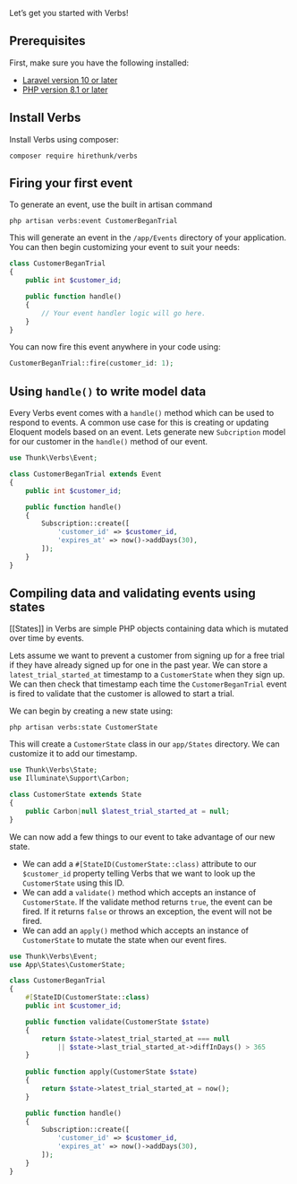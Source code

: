 Let’s get you started with Verbs!

## Prerequisites

First, make sure you have the following installed:

- [Laravel version 10 or later](https://laravel.com/docs/10.x)
- [PHP version 8.1 or later](https://herd.laravel.com/)

## Install Verbs

Install Verbs using composer:

```shell
composer require hirethunk/verbs
```

## Firing your first event

To generate an event, use the built in artisan command
```shell
php artisan verbs:event CustomerBeganTrial
```

This will generate an event in the `/app/Events` directory of your application. You can then begin customizing your event to suit your needs:

```php
class CustomerBeganTrial
{
	public int $customer_id;

	public function handle()
	{
		// Your event handler logic will go here.
	}
}
```

You can now fire this event anywhere in your code using:

```php
CustomerBeganTrial::fire(customer_id: 1);
```
## Using `handle()` to write model data

Every Verbs event comes with a `handle()` method which can be used to respond to events. A common use case for this is creating or updating Eloquent models based on an event. Lets generate new `Subcription` model for our customer in the `handle()` method of our event.

```php
use Thunk\Verbs\Event;

class CustomerBeganTrial extends Event
{
	public int $customer_id;

	public function handle()
	{
		Subscription::create([
			'customer_id' => $customer_id,
			'expires_at' => now()->addDays(30),
		]);
	}
}
```

## Compiling data and validating events using states

[[States]] in Verbs are simple PHP objects containing data which is mutated over time by events.

Lets assume we want to prevent a customer from signing up for a free trial if they have already signed up for one in the past year. We can store a `latest_trial_started_at` timestamp to a `CustomerState` when they sign up. We can then check that timestamp each time the `CustomerBeganTrial` event is fired to validate that the customer is allowed to start a trial.

We can begin by creating a new state using:
```shell
php artisan verbs:state CustomerState
```

This will create a `CustomerState` class in our `app/States` directory. We can customize it to add our timestamp.
```php
use Thunk\Verbs\State;
use Illuminate\Support\Carbon;

class CustomerState extends State
{
	public Carbon|null $latest_trial_started_at = null;
}
```

We can now add a few things to our event to take advantage of our new state.
- We can add a `#[StateID(CustomerState::class)` attribute to our `$customer_id` property telling Verbs that we want to look up the `CustomerState` using this ID.
- We can add a `validate()` method which accepts an instance of `CustomerState`. If the validate method returns `true`, the event can be fired. If it returns `false` or throws an exception, the event will not be fired.
- We can add an `apply()` method which accepts an instance of `CustomerState` to mutate the state when our event fires.

```php
use Thunk\Verbs\Event;
use App\States\CustomerState;

class CustomerBeganTrial
{
	#[StateID(CustomerState::class)
	public int $customer_id;

	public function validate(CustomerState $state) 
	{
		return $state->latest_trial_started_at === null
			|| $state->last_trial_started_at->diffInDays() > 365
	}
	
	public function apply(CustomerState $state) 
	{
		return $state->latest_trial_started_at = now();
	}

	public function handle()
	{
		Subscription::create([
			'customer_id' => $customer_id,
			'expires_at' => now()->addDays(30),
		]);
	}
}
```